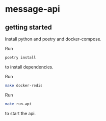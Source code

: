 # message-api
## getting started
Install python and poetry and docker-compose.

Run
```bash
poetry install
```
to install dependencies.

Run
```bash
make docker-redis
```

Run
```bash
make run-api
```
to start the api.
